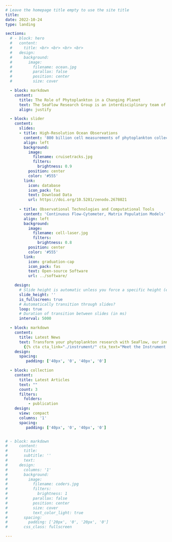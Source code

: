 ```yaml
---
# Leave the homepage title empty to use the site title
title:
date: 2022-10-24
type: landing

sections:
  # - block: hero
  #   content:
  #     title: <br> <br> <br> <br>
  #   design:
  #     background:
  #       image:
  #         filename: ocean.jpg
  #         parallax: false
  #         position: center
  #         size: cover

  - block: markdown
    content:
      title: The Role of Phytoplankton in a Changing Planet
      text: The SeaFlow Research Group is an interdisciplinary team of scientists dedicated to understanding how phytoplankton will adapt to future ocean conditions. These microscopic photosynthetic organisms are the invisible engines of our oceans, driving the biological carbon pump that helps regulate Earth's climate. We integrate advanced observational technologies with innovative computational approaches to understand how these organisms respond to and influence climate change.
      align: justify

  - block: slider
    content:
      slides:
      - title: High-Resolution Ocean Observations
        content: '800 billion cell measurements of phytoplankton collected across a distance equivalent to six global circumnavigations.'
        align: left
        background:
          image:
            filename: cruisetracks.jpg
            filters:
              brightness: 0.9
          position: center
          color: '#555'
        link:
          icon: database
          icon_pack: fas
          text: Download Data
          url: https://doi.org/10.5281/zenodo.2678021
        
      - title: Observational Technologies and Computational Tools
        content: 'Continuous Flow-Cytometer, Matrix Population Models'
        align: left
        background:
          image:
            filename: cell-laser.jpg
            filters:
              brightness: 0.8
          position: center
          color: '#555'
        link:
          icon: graduation-cap
          icon_pack: fas
          text: Open-source Software
          url: ../software/

    design:
      # Slide height is automatic unless you force a specific height (e.g. '400px')
      slide_height: ''
      is_fullscreen: true
      # Automatically transition through slides?
      loop: true
      # Duration of transition between slides (in ms)
      interval: 5000

  - block: markdown
    content:
      title: Latest News
      text: Transform your phytoplankton research with SeaFlow, our innovative flow cytometer that operates continuously underway. Own a SeaFlow or rent it for your upcoming research expeditions - [contact us](mailto:ribalet@uw.edu) to discuss your research needs and how to become a part of the SeaFlow community.
        {{% cta cta_link="./instrument/" cta_text="Meet the Instrument →" %}}
    design:
      spacing:
         padding: ['40px', '0', '40px', '0']

  - block: collection
    content:
      title: Latest Articles
      text: ""
      count: 3
      filters:
        folders:
          - publication
    design:
      view: compact
      columns: '1'
      spacing:
         padding: ['40px', '0', '40px', '0']


# - block: markdown
#     content:
#       title:
#       subtitle: ''
#       text:
#     design:
#       columns: '1'
#       background:
#         image: 
#           filename: coders.jpg
#           filters:
#             brightness: 1
#           parallax: false
#           position: center
#           size: cover
#           text_color_light: true
#       spacing:
#         padding: ['20px', '0', '20px', '0']
#       css_class: fullscreen

---
```

